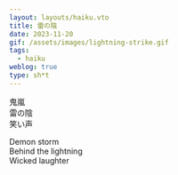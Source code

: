 ```yaml
---
layout: layouts/haiku.vto
title: 雷の陰
date: 2023-11-20
gif: /assets/images/lightning-strike.gif
tags:
  - haiku
weblog: true
type: sh*t
---
```


<!-- jp -->

鬼嵐
<br> 雷の陰
<br> 笑い声

<!-- endjp -->

<!-- en -->

Demon storm
<br> Behind the lightning
<br> Wicked laughter

<!-- enden -->
